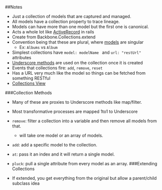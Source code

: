 ##Notes

* Just a collection of models that are captured and managed.
* All models have a collection property to trace lineage.
* Models can have more than one model but the first one is canonical.
* Acts a whole lot like [ActiveRecord][1] in rails
* Create from Backbone.Collections.extend
* Convention being that these are plural, where [models][2] are singular
	* Ex: `Albums` vs `Album`
* Simplest collections have `model: modelName ` and `url: "restUrl" ` attributes
* [Underscore methods][3] are used on the collection once it is created
* Events that collections fire: `add`, `remove`, `reset`
* Has a URL very much like the model so things can be fetched from something RESTful
* [Collections View][4]

###Collection Methods

* Many of these are proxies to Underscore methods like map/filter.
* Most transformative processes are mapped 1to1 to Underscore
* `remove`: filter a collection into a variable and then remove all models from that.
  * will take one model or an array of models.
* `add`: add a specific model to the collection.
* `at`: pass it an index and it will return a single model.
* `pluck`: pull a single attribute from every model as an array.
###Extending Collections

* If extended, you get everything from the original but allow a parent/child subclass idea

[1]: ActiveRecord
[2]: BackboneJs_models
[3]: http://underscorejs.org/#collections
[4]: BackboneJs_views